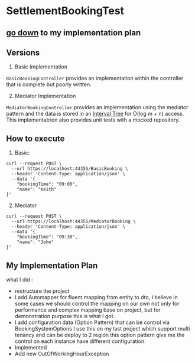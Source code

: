 # SettlementBookingTest

## [go down](#my-implementation-plan) to my implementation plan

## Versions

1. Basic Implementation

`BasicBookingController` provides an implementation within the controller that is complete but poorly written.

2. Mediator Implementation

`MediatorBookingController` provides an implementation using the mediator pattern and the data is stored in an [Interval Tree](https://en.wikipedia.org/wiki/Interval_tree) for O(log m + n) access.
This implementatrion also provides unit tests with a mocked repository.

## How to execute

1. Basic:

```
curl --request POST \
  --url https://localhost:44355/BasicBooking \
  --header 'Content-Type: application/json' \
  --data '{
	"bookingTime": "09:00",
	"name": "Keith"
}'
```

2. Mediator

```
curl --request POST \
  --url https://localhost:44355/MediatorBooking \
  --header 'Content-Type: application/json' \
  --data '{
	"bookingTime": "09:30",
	"name": "John"
}'
```
## My Implementation Plan

what I did : 
- restructure the project
- I add Automapper for fluent mapping from entity to dto, I believe in some cases we should control the mapping on our own
not only for performance and complex mapping base on project, but for demonstration purpose this is what I got.
- I add configuration data (Option Pattern) that can be control via BookingSystemOptions
I use this on my last project which support multi tenancy and can be deploy to 2 region 
this option pattern give me the control on each instance have different configuration.
- Implemented 
- Add new OutOfWorkingHourException 